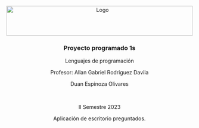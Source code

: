 <!-- PROJECT LOGO -->
<br />
<div align="center">
  <a href="https://github.com/othneildrew/Best-README-Template">
    <img src="https://upload.wikimedia.org/wikipedia/commons/thumb/c/c8/Firma_TEC.svg/1200px-Firma_TEC.svg.png" alt="Logo" width="500" height="80">
  </a>

  <h3 align="center">Proyecto programado 1s</h3>

  <p align="center">
    Lenguajes de programación
  </p>
  <p align="center">
    Profesor: Allan Gabriel Rodriguez Davila
  </p>

  <p align="center">
    Duan Espinoza Olivares
  </p>
  
  <br /> 
  <p align="center">
    II Semestre 2023
  </p> 
  <p align="center">
    Aplicación de escritorio preguntados.
  </p> 
  <p align="center">
  
  <p align="center">
</div>
